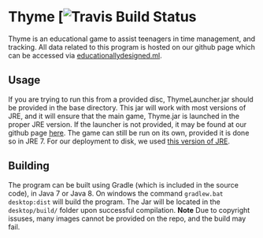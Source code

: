 # Thyme [![Travis Build Status](https://travis-ci.org/educationallydesigned/Thyme.svg?branch=master)
Thyme is an educational game to assist teenagers in time management, and tracking. All data related to this program is hosted on our github page which can be accessed via [educationallydesigned.ml](http://educationallydesigned.ml).

## Usage
If you are trying to run this from a provided disc, ThymeLauncher.jar should be provided in the base directory. This jar will work with most versions of JRE, and it will ensure that the main game, Thyme.jar is launched in the proper JRE version. If the launcher is not provided, it may be found at our github page [here](https://github.com/educationallydesigned/ThymeLauncher). The game can still be run on its own, provided it is done so in JRE 7. For our deployment to disk, we used [this version of JRE](https://www.enigmatic.network/file_share/view/b0d35ead-a20e-4a09-ac28-b638538fc619).

## Building
The program can be built using Gradle (which is included in the source code), in Java 7 or Java 8. On windows the command `gradlew.bat desktop:dist` will build the program. The Jar will be located in the `desktop/build/` folder upon successful compilation. **Note** Due to copyright issuses, many images cannot be provided on the repo, and the build may fail.

